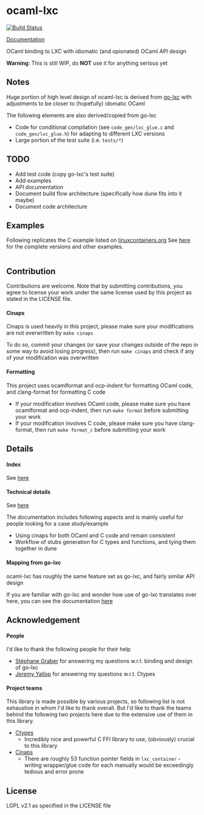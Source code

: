 # ocaml-lxc

[![Build Status](https://travis-ci.org/darrenldl/ocaml-lxc.svg?branch=master)](https://travis-ci.org/darrenldl/ocaml-lxc)

[Documentation](https://darrenldl.github.io/ocaml-lxc/)

OCaml binding to LXC with idiomatic (and opionated) OCaml API design

**Warning**: This is still WIP, do **NOT** use it for anything serious yet

## Notes
Huge portion of high level design of ocaml-lxc is derived from [go-lxc](https://github.com/lxc/go-lxc)
with adjustments to be closer to (hopefully) idomatic OCaml

The following elements are also derived/copied from go-lxc
- Code for conditional compilation (see `code_gen/lxc_glue.c` and `code_gen/lxc_glue.h`) for adapting to different LXC versions
- Large portion of the test suite (i.e. `tests/*`)

## TODO
- Add test code (copy go-lxc's test suite)
- Add examples
- API documentation
- Document build flow architecture (specifically how dune fits into it maybe)
- Document code architecture

## Examples
Following replicates the C example listed on
[linuxcontainers.org](https://linuxcontainers.org/lxc/documentation/)
See [here](examples/) for the complete versions and other examples.

```ocaml
```

## Contribution
Contributions are welcome. Note that by submitting contributions, you agree to license your work under the same license used by this project as stated in the LICENSE file.

#### Cinaps
Cinaps is used heavily in this project, please make sure your modifications are not overwritten by `make cinaps`

To do so, commit your changes (or save your changes outside of the repo in some way to avoid losing progress),
then run `make cinaps` and check if any of your modification was overwritten

#### Formatting
This project uses ocamlformat and ocp-indent for formatting OCaml code, and clang-format for formatting C code
- If your modification involves OCaml code, please make sure you have ocamlformat and ocp-indent, then run `make format` before submitting your work
- If your modification involves C code, please make sure you have clang-format, then run `make format_c` before submitting your work

## Details
#### Index
See [here](doc/INDEX.md)

#### Technical details
See [here](doc/TECH.md)

The documentation includes following aspects and is mainly useful for people looking for a case study/example
- Using cinaps for both OCaml and C code and remain consistent
- Workflow of stubs generation for C types and functions, and tying them together in dune

#### Mapping from go-lxc
ocaml-lxc has roughly the same feature set as go-lxc, and fairly similar API design

If you are familiar with go-lxc and wonder how use of go-lxc translates over here,
you can see the documentation [here](doc/GO_LXC_COMPARISON.md)

## Acknowledgement

#### People
I'd like to thank the following people for their help
- [Stéphane Graber](https://github.com/stgraber) for answering my questions w.r.t. binding and design of go-lxc
- [Jeremy Yallop](https://github.com/yallop) for answering my questions w.r.t. Ctypes

#### Project teams
This library is made possible by various projects,
so following list is not exhaustive in whom I'd like to thank overall.
But I'd like to thank the teams behind the following two projects here due to the extensive use of them in this library.

- [Ctypes](https://github.com/ocamllabs/ocaml-ctypes)
    - Incredibly nice and powerful C FFI library to use, (obviously) crucial to this library
- [Cinaps](https://github.com/janestreet/cinaps)
    - There are roughly 53 function pointer fields in `lxc_container` - writing wrapper/glue code for each manually would be exceedingly tedious and error prone

## License
LGPL v2.1 as specified in the LICENSE file
